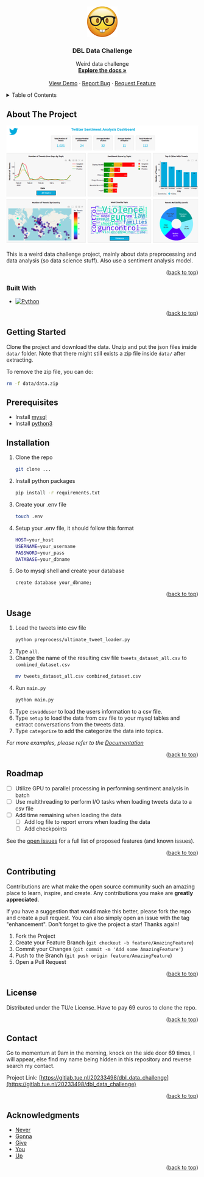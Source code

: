 <a name="readme-top"></a>

<!-- [![Contributors][contributors-shield]][contributors-url]
[![Forks][forks-shield]][forks-url]
[![Stargazers][stars-shield]][stars-url]
[![Issues][issues-shield]][issues-url]
[![MIT License][license-shield]][license-url]
[![LinkedIn][linkedin-shield]][linkedin-url] -->



<!-- PROJECT LOGO -->
<br />
<div align="center">
  <a href="https://gitlab.tue.nl/20233498/dbl_data_challenge">
    <img src="images/logo.png" alt="Logo" width="80" height="80">
  </a>

<h3 align="center">DBL Data Challenge</h3>

  <p align="center">
    Weird data challenge
    <br />
    <a href="https://gitlab.tue.nl/20233498/dbl_data_challenge/-/blob/main/README.md?ref_type=heads"><strong>Explore the docs »</strong></a>
    <br />
    <br />
    <a href="https://gitlab.tue.nl/20233498/dbl_data_challenge">View Demo</a>
    ·
    <a href="https://gitlab.tue.nl/20233498/dbl_data_challenge/issues/new?labels=bug&template=bug-report---.md">Report Bug</a>
    ·
    <a href="https://gitlab.tue.nl/20233498/dbl_data_challenge/issues/new?labels=enhancement&template=feature-request---.md">Request Feature</a>
  </p>
</div>



<!-- TABLE OF CONTENTS -->
<details>
  <summary>Table of Contents</summary>
  <ol>
    <li>
      <a href="#about-the-project">About The Project</a>
      <ul>
        <li><a href="#built-with">Built With</a></li>
      </ul>
    </li>
    <li>
      <a href="#getting-started">Getting Started</a>
      <ul>
        <li><a href="#prerequisites">Prerequisites</a></li>
        <li><a href="#installation">Installation</a></li>
      </ul>
    </li>
    <li><a href="#usage">Usage</a></li>
    <li><a href="#roadmap">Roadmap</a></li>
    <li><a href="#contributing">Contributing</a></li>
    <li><a href="#license">License</a></li>
    <li><a href="#contact">Contact</a></li>
    <li><a href="#acknowledgments">Acknowledgments</a></li>
  </ol>
</details>

<!-- ABOUT THE PROJECT -->
## About The Project

[![Product Name Screen Shot][product-screenshot]](https://example.com/)

This is a weird data challenge project, mainly about data preprocessing and data analysis (so data science stuff). Also use a sentiment analysis model.

<!-- Here's a blank template to get started: To avoid retyping too much info. Do a search and replace with your text editor for the following: `github_username`, `repo_name`, `twitter_handle`, `linkedin_username`, `email_client`, `email`, `project_title`, `project_description` -->

<p align="right">(<a href="#readme-top">back to top</a>)</p>


### Built With

<!-- * [![Next][Next.js]][Next-url]
* [![React][React.js]][React-url]
* [![Vue][Vue.js]][Vue-url] -->

* [![Python][Python]][Python]

<p align="right">(<a href="#readme-top">back to top</a>)</p>


<!-- GETTING STARTED -->
## Getting Started

Clone the project and download the data. Unzip and put the json files inside `data/` folder. Note that there might still exists a zip file inside `data/` after extracting.

To remove the zip file, you can do:
```sh
rm -f data/data.zip
```

## Prerequisites

* Install [mysql](https://www.mysql.com/downloads/)
* Install [python3](https://www.python.org/downloads/)
<!-- * python
  ```sh
  pip install -r requirements.txt
  ``` -->

## Installation

1. Clone the repo
   ```sh
   git clone ...
   ```
2. Install python packages
   ```sh
   pip install -r requirements.txt
   ```
3. Create your .env file
   ```sh
   touch .env
   ```
4. Setup your .env file, it should follow this format
   ```sh
   HOST=your_host
   USERNAME=your_username
   PASSWORD=your_pass
   DATABASE=your_dbname
   ```
5. Go to mysql shell and create your database
   ```mysql
   create database your_dbname;
   ```

<p align="right">(<a href="#readme-top">back to top</a>)</p>



<!-- USAGE EXAMPLES -->
## Usage

1. Load the tweets into csv file
    ```sh
    python preprocess/ultimate_tweet_loader.py
    ```
2. Type `all`.
3. Change the name of the resulting csv file `tweets_dataset_all.csv` to `combined_dataset.csv`
    ```sh
    mv tweets_dataset_all.csv combined_dataset.csv
    ```
4. Run `main.py`
    ```sh
    python main.py
    ```
5. Type `csvadduser` to load the users information to a csv file.
6. Type `setup` to load the data from csv file to your mysql tables and extract conversations from the tweets data.
7. Type `categorize` to add the categorize the data into topics.

_For more examples, please refer to the [Documentation](https://example.com)_

<p align="right">(<a href="#readme-top">back to top</a>)</p>



<!-- ROADMAP -->
## Roadmap

- [ ] Utilize GPU to parallel processing in performing sentiment analysis in batch
- [ ] Use multithreading to perform I/O tasks when loading tweets data to a csv file
- [ ] Add time remaining when loading the data
    - [ ] Add log file to report errors when loading the data
    - [ ] Add checkpoints

See the [open issues](https://gitlab.tue.nl/20233498/dbl_data_challenge/issues) for a full list of proposed features (and known issues).

<p align="right">(<a href="#readme-top">back to top</a>)</p>



<!-- CONTRIBUTING -->
## Contributing

Contributions are what make the open source community such an amazing place to learn, inspire, and create. Any contributions you make are **greatly appreciated**.

If you have a suggestion that would make this better, please fork the repo and create a pull request. You can also simply open an issue with the tag "enhancement".
Don't forget to give the project a star! Thanks again!

1. Fork the Project
2. Create your Feature Branch (`git checkout -b feature/AmazingFeature`)
3. Commit your Changes (`git commit -m 'Add some AmazingFeature'`)
4. Push to the Branch (`git push origin feature/AmazingFeature`)
5. Open a Pull Request

<p align="right">(<a href="#readme-top">back to top</a>)</p>



<!-- LICENSE -->
## License

Distributed under the TU/e License. Have to pay 69 euros to clone the repo.

<!-- Distributed under the MIT License. See `LICENSE.txt` for more information. -->

<p align="right">(<a href="#readme-top">back to top</a>)</p>



<!-- CONTACT -->
## Contact

<!-- Your Name - [@twitter_handle](https://twitter.com/twitter_handle) - email@email_client.com -->

Go to momentum at 9am in the morning, knock on the side door 69 times, I will appear, else find my name being hidden in this repository and reverse search my contact.

Project Link: [https://gitlab.tue.nl/20233498/dbl_data_challenge](https://gitlab.tue.nl/20233498/dbl_data_challenge)

<p align="right">(<a href="#readme-top">back to top</a>)</p>



<!-- ACKNOWLEDGMENTS -->
## Acknowledgments

* [Never]()
* [Gonna]()
* [Give]()
* [You]()
* [Up]()

<p align="right">(<a href="#readme-top">back to top</a>)</p>



<!-- MARKDOWN LINKS & IMAGES -->
<!-- https://www.markdownguide.org/basic-syntax/#reference-style-links -->
[contributors-shield]: https://img.shields.io/github/contributors/github_username/repo_name.svg?style=for-the-badge
[contributors-url]: https://gitlab.tue.nl/20233498/dbl_data_challenge/graphs/contributors
[forks-shield]: https://img.shields.io/github/forks/github_username/repo_name.svg?style=for-the-badge
[forks-url]: https://gitlab.tue.nl/20233498/dbl_data_challenge/network/members
[stars-shield]: https://img.shields.io/github/stars/github_username/repo_name.svg?style=for-the-badge
[stars-url]: https://gitlab.tue.nl/20233498/dbl_data_challenge/stargazers
[issues-shield]: https://img.shields.io/github/issues/github_username/repo_name.svg?style=for-the-badge
[issues-url]: https://gitlab.tue.nl/20233498/dbl_data_challenge/issues
[license-shield]: https://img.shields.io/github/license/github_username/repo_name.svg?style=for-the-badge
[license-url]: https://gitlab.tue.nl/20233498/dbl_data_challenge/blob/master/LICENSE.txt
[linkedin-shield]: https://img.shields.io/badge/-LinkedIn-black.svg?style=for-the-badge&logo=linkedin&colorB=555
[linkedin-url]: https://linkedin.com/in/linkedin_username
[product-screenshot]: images/screenshot.png
[Next.js]: https://img.shields.io/badge/next.js-000000?style=for-the-badge&logo=nextdotjs&logoColor=white
[Next-url]: https://nextjs.org/
[React.js]: https://img.shields.io/badge/React-20232A?style=for-the-badge&logo=react&logoColor=61DAFB
[React-url]: https://reactjs.org/
[Vue.js]: https://img.shields.io/badge/Vue.js-35495E?style=for-the-badge&logo=vuedotjs&logoColor=4FC08D
[Vue-url]: https://vuejs.org/
[Angular.io]: https://img.shields.io/badge/Angular-DD0031?style=for-the-badge&logo=angular&logoColor=white
[Angular-url]: https://angular.io/
[Svelte.dev]: https://img.shields.io/badge/Svelte-4A4A55?style=for-the-badge&logo=svelte&logoColor=FF3E00
[Svelte-url]: https://svelte.dev/
[Laravel.com]: https://img.shields.io/badge/Laravel-FF2D20?style=for-the-badge&logo=laravel&logoColor=white
[Laravel-url]: https://laravel.com
[Bootstrap.com]: https://img.shields.io/badge/Bootstrap-563D7C?style=for-the-badge&logo=bootstrap&logoColor=white
[Bootstrap-url]: https://getbootstrap.com
[JQuery.com]: https://img.shields.io/badge/jQuery-0769AD?style=for-the-badge&logo=jquery&logoColor=white
[JQuery-url]: https://jquery.com 
[Python]: https://img.shields.io/badge/python-3670A0?style=for-the-badge&logo=python&logoColor=ffdd54
[Python-url]: https://www.python.org/